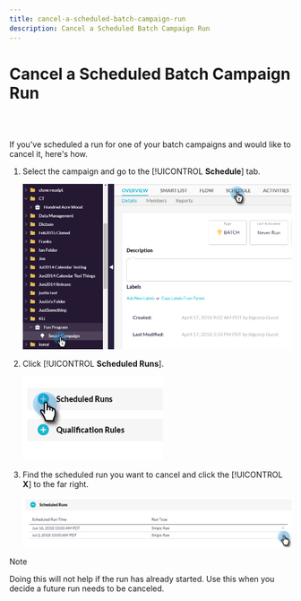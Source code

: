 ```yaml
---
title: cancel-a-scheduled-batch-campaign-run
description: Cancel a Scheduled Batch Campaign Run
---
```


# Cancel a Scheduled Batch Campaign Run

<br>&nbsp;

If you've scheduled a run for one of your batch campaigns and would like to cancel it, here's how.

1. Select the campaign and go to the [!UICONTROL **Schedule**] tab.

   ![Image One](/help/sky/assets/smart-campaigns/cancel-a-scheduled-batch-campaign-run/cancel-a-scheduled-batch-campaign-run-1.png)

1. Click [!UICONTROL **Scheduled Runs**].

   ![Image Two](/help/sky/assets/smart-campaigns/cancel-a-scheduled-batch-campaign-run/cancel-a-scheduled-batch-campaign-run-2.png)

1. Find the scheduled run you want to cancel and click the [!UICONTROL **X**] to the far right.

   ![Image Three](/help/sky/assets/smart-campaigns/cancel-a-scheduled-batch-campaign-run/cancel-a-scheduled-batch-campaign-run-3.png)

>[!NOTE]
>
>Doing this will not help if the run has already started. Use this when you decide a future run needs to be canceled.
